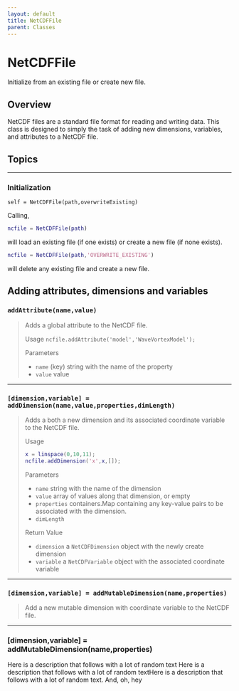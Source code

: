 ```yaml
---
layout: default
title: NetCDFFile
parent: Classes
---
```

#  NetCDFFile

Initialize from an existing file or create new file.

## Overview

NetCDF files are a standard file format for reading and writing data. This class is designed to simply the task of adding new dimensions, variables, and attributes to a NetCDF file.


## Topics

---

### Initialization

`self = NetCDFFile(path,overwriteExisting)`

Calling,
```matlab
ncfile = NetCDFFile(path)
```
will load an existing file (if one exists) or create a new file (if none exists).
```matlab
ncfile = NetCDFFile(path,'OVERWRITE_EXISTING')
```
will delete any existing file and create a new file.

## Adding attributes, dimensions and variables

### `addAttribute(name,value)`
> Adds a global attribute to the NetCDF file.
>
> Usage
> `ncfile.addAttribute('model','WaveVortexModel');`
>
> Parameters
> - `name` (key) string with the name of the property
> - `value` value


---

### `[dimension,variable] = addDimension(name,value,properties,dimLength)`
> Adds a both a new dimension and its associated coordinate variable to the NetCDF file.
> 
> Usage
> ```matlab
> x = linspace(0,10,11);
> ncfile.addDimension('x',x,[]);
> ```
>
> Parameters
> - `name` string with the name of the dimension
> - `value` array of values along that dimension, or empty
> - `properties` containers.Map containing any key-value pairs to be associated with the dimension.
> - `dimLength` 
>
> Return Value
> - `dimension` a `NetCDFDimension` object with the newly create dimension
> - `variable` a `NetCDFVariable` object with the associated coordinate variable


---

### `[dimension,variable] = addMutableDimension(name,properties)`
> Add a new mutable dimension with coordinate variable to the NetCDF file.

---

### [dimension,variable] = addMutableDimension(name,properties)

  Here is a description that follows with a lot of random text Here is a description that follows with a lot of random textHere is a description that follows with a lot of random text. And, oh, hey



